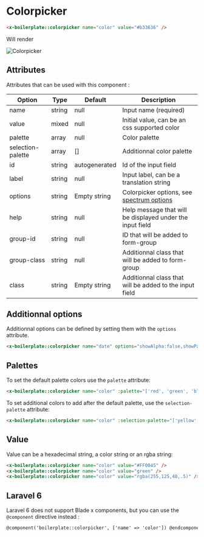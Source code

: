 # Colorpicker

```html
<x-boilerplate::colorpicker name="color" value="#b33636" />
```

Will render

<img :src="$withBase('/assets/img/colorpicker.png')" alt="Colorpicker">

## Attributes

Attributes that can be used with this component :

| Option | Type | Default | Description |
| --- | --- | --- | --- |
| name | string | null | Input name (required) |
| value | mixed | null | Initial value, can be an css supported color |
| palette | array | null | Color palette |
| selection-palette | array | [] | Additionnal color palette |
| id | string | autogenerated | Id of the input field |
| label | string | null | Input label, can be a translation string |
| options | string | Empty string | Colorpicker options, see [spectrum options](https://seballot.github.io/spectrum) |
| help | string | null | Help message that will be displayed under the input field |
| group-id | string | null | ID that will be added to form-group | 
| group-class | string | null | Additionnal class that will be added to form-group | 
| class | string | Empty string | Additionnal class that will be added to the input field |

## Additionnal options

Additionnal options can be defined by setting them with the `options` attribute.

```html
<x-boilerplate::colorpicker name="date" options="showAlpha:false,showPalette:false" />
```

## Palettes

To set the default palette colors use the `palette` attribute:

```html
<x-boilerplate::colorpicker name="color" :palette="['red', 'green', 'blue', '#FC3453', 'rgba(155,26,47,.8)']" />
```

To set additional colors to add after the default palette, use the `selection-palette` attribute:

```html
<x-boilerplate::colorpicker name="color" :selection-palette="['yellow', 'pink']" />
```

## Value

Value can be a hexadecimal string, a color string or an rgba string: 

```html
<x-boilerplate::colorpicker name="color" value="#FF0045" />
<x-boilerplate::colorpicker name="color" value="green" />
<x-boilerplate::colorpicker name="color" value="rgba(255,125,48,.5)" />
```

## Laravel 6

Laravel 6 does not support Blade x components, but you can use the `@component` directive instead :

```html
@component('boilerplate::colorpicker', ['name' => 'color']) @endcomponent
```